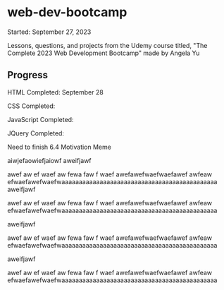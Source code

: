# web-dev-bootcamp

Started: September 27, 2023

Lessons, questions, and projects from the Udemy course titled, "The Complete 2023 Web Development Bootcamp" made by Angela Yu

## Progress

HTML Completed: September 28

CSS Completed: 

JavaScript Completed:

JQuery Completed:

Need to finish 6.4 Motivation Meme


aiwjefaowiefjaiowf
aweifjawf

awef
aw
ef
waef
aw
fewa
faw
f
waef
awefawefwaefwaefawef
awfeaw
efwaefawefwaefwaaaaaaaaaaaaaaaaaaaaaaaaaaaaaaaaaaaaaaaaaaaaa
aweifjawf

awef
aw
ef
waef
aw
fewa
faw
f
waef
awefawefwaefwaefawef
awfeaw
efwaefawefwaefwaaaaaaaaaaaaaaaaaaaaaaaaaaaaaaaaaaaaaaaaaaaaa

aweifjawf

awef
aw
ef
waef
aw
fewa
faw
f
waef
awefawefwaefwaefawef
awfeaw
efwaefawefwaefwaaaaaaaaaaaaaaaaaaaaaaaaaaaaaaaaaaaaaaaaaaaaa

aweifjawf

awef
aw
ef
waef
aw
fewa
faw
f
waef
awefawefwaefwaefawef
awfeaw
efwaefawefwaefwaaaaaaaaaaaaaaaaaaaaaaaaaaaaaaaaaaaaaaaaaaaaa

